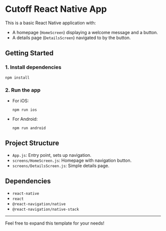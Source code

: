 # Cutoff React Native App

This is a basic React Native application with:
- A homepage (`HomeScreen`) displaying a welcome message and a button.
- A details page (`DetailsScreen`) navigated to by the button.

## Getting Started

### 1. Install dependencies
```
npm install
```

### 2. Run the app
- For iOS:
  ```
  npm run ios
  ```
- For Android:
  ```
  npm run android
  ```

## Project Structure
- `App.js`: Entry point, sets up navigation.
- `screens/HomeScreen.js`: Homepage with navigation button.
- `screens/DetailsScreen.js`: Simple details page.

## Dependencies
- `react-native`
- `react`
- `@react-navigation/native`
- `@react-navigation/native-stack`

---

Feel free to expand this template for your needs!

